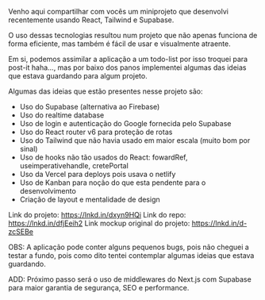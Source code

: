 Venho aqui compartilhar com vocês um miniprojeto que desenvolvi recentemente usando React, Tailwind e Supabase.

O uso dessas tecnologias resultou num projeto que não apenas funciona de forma eficiente, mas também é fácil de usar e visualmente atraente.

Em si, podemos assimilar a aplicação a um todo-list por isso troquei para post-it haha..., mas por baixo dos panos implementei algumas das ideias que estava guardando para algum projeto.

Algumas das ideias que estão presentes nesse projeto são:

- Uso do Supabase (alternativa ao Firebase)
- Uso do realtime database
- Uso de login e autenticação do Google fornecida pelo Supabase 
- Uso do React router v6 para proteção de rotas
- Uso do Tailwind que não havia usado em maior escala (muito bom por sinal)
- Uso de hooks não tão usados do React: fowardRef, useimperativehandle, cretePortal
- Uso da Vercel para deploys pois usava o netlify
- Uso de Kanban para noção do que esta pendente para o desenvolvimento
- Criação de layout e mentalidade de design

Link do projeto: https://lnkd.in/dxyn9HQi
Link do repo: https://lnkd.in/dfjEeih2
Link mockup original do projeto: https://lnkd.in/d-zcSEBe

OBS: A aplicação pode conter alguns pequenos bugs, pois não cheguei a testar a fundo, pois como dito tentei contemplar algumas ideias que estava guardando.

ADD: Próximo passo será o uso de middlewares do Next.js com Supabase para maior garantia de segurança, SEO e performance.
